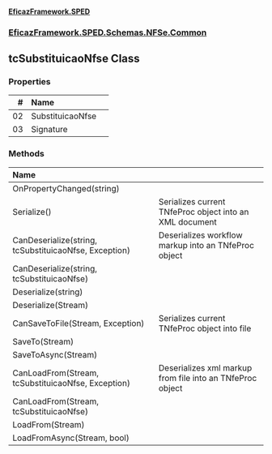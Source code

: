 #### [EficazFramework.SPED](EficazFrameworkSPED.md 'EficazFramework SPED')
### [EficazFramework.SPED.Schemas.NFSe.Common](EficazFramework.SPED.Schemas.NFSe.Common.md 'EficazFramework.SPED.Schemas.NFSe.Common')

## tcSubstituicaoNfse Class
### Properties

| # | Name | |
| ---: | :--- | :--- |
| 02 | SubstituicaoNfse |  |
| 03 | Signature |  |
### Methods

| Name | |
| :--- | :--- |
| OnPropertyChanged(string) |  |
| Serialize() | Serializes current TNfeProc object into an XML document |
| CanDeserialize(string, tcSubstituicaoNfse, Exception) | Deserializes workflow markup into an TNfeProc object |
| CanDeserialize(string, tcSubstituicaoNfse) |  |
| Deserialize(string) |  |
| Deserialize(Stream) |  |
| CanSaveToFile(Stream, Exception) | Serializes current TNfeProc object into file |
| SaveTo(Stream) |  |
| SaveToAsync(Stream) |  |
| CanLoadFrom(Stream, tcSubstituicaoNfse, Exception) | Deserializes xml markup from file into an TNfeProc object |
| CanLoadFrom(Stream, tcSubstituicaoNfse) |  |
| LoadFrom(Stream) |  |
| LoadFromAsync(Stream, bool) |  |
